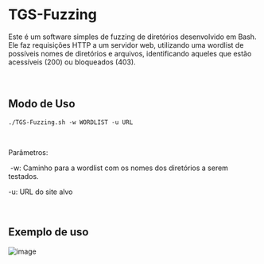 # TGS-Fuzzing

Este é um software simples de fuzzing de diretórios desenvolvido em Bash. Ele faz requisições HTTP a um servidor web, utilizando uma wordlist de possíveis nomes de diretórios e arquivos, identificando aqueles que estão acessíveis (200) ou bloqueados (403).
‎
<br/>
<br/>
‎ 
## Modo de Uso
`./TGS-Fuzzing.sh -w WORDLIST -u URL`

<br/>

Parâmetros:

‎
-w: Caminho para a wordlist com os nomes dos diretórios a serem testados.
‎

-u: URL do site alvo

<br/>

## Exemplo de uso
![image](https://github.com/user-attachments/assets/a85821a9-c02e-4486-9fe0-015b320320fe)
